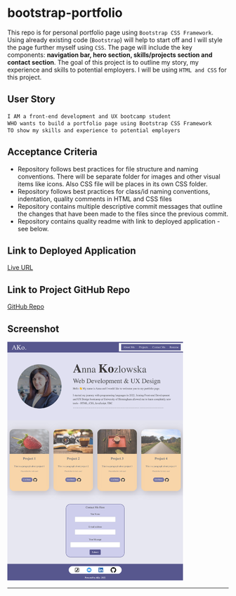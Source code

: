 # bootstrap-portfolio

This repo is for personal portfolio page using `Bootstrap CSS Framework`. Using already existing code (`Bootstrap`) will help to start off and I will style the page further myself using `CSS`. The page will include the key components: **navigation bar, hero section, skills/projects section and contact section**. The goal of this project is to outline my story, my experience and skills to potential employers. I will be using `HTML and CSS` for this project. 

## User Story
```
I AM a front-end development and UX bootcamp student
WHO wants to build a portfolio page using Bootstrap CSS Framework
TO show my skills and experience to potential employers
```

## Acceptance Criteria

- Repository follows best practices for file structure and naming conventions. There will be separate folder for images and other visual items like icons. Also CSS file will be places in its own CSS folder.
- Repository follows best practices for class/id naming conventions, indentation, quality comments in HTML and CSS files
- Repository contains multiple descriptive commit messages that outline the changes that have been made to the files since the previous commit.
- Repository contains quality readme with link to deployed application - see below.


## Link to Deployed Application

[Live URL](https://ladycosy.github.io/bootstrap-portfolio/)

## Link to Project GitHub Repo

[GitHub Repo](https://github.com/ladycosy/bootstrap-portfolio.git)

## Screenshot

<img src="https://github.com/ladycosy/bootstrap-portfolio/blob/14b7d94fb8dfdf854859e0b7906a75817ba52f47/images/page_bootstrap_screenshot.png" alt="page screenshot" width="400"/>
 
---
